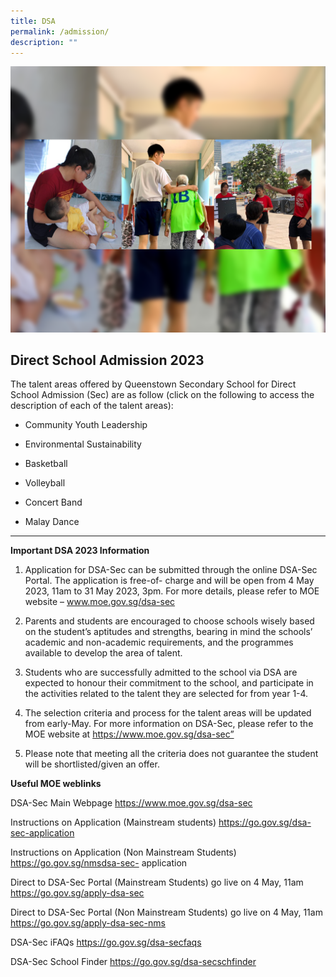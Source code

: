 ```yaml
---
title: DSA
permalink: /admission/
description: ""
---
```

![](/images/School%20Links/DSA_Pic3.png)



**Direct School Admission 2023**
--------------------------------

The talent areas offered by Queenstown Secondary School for Direct School Admission (Sec) are as follow (click on the following to access the description of each of the talent areas):

*   Community Youth Leadership 
    
*   Environmental Sustainability 
    
*   Basketball 

*   Volleyball 
    
*   Concert Band 
    
*   Malay Dance


----------------

**Important DSA 2023 Information**

1.	Application for DSA-Sec can be submitted through the online DSA-Sec Portal. The application is free-of- charge and will be open from 4 May 2023, 11am to 31 May 2023, 3pm. For more details, please refer to MOE website – www.moe.gov.sg/dsa-sec

2.	Parents and students are encouraged to choose schools wisely based on the student’s aptitudes and strengths, bearing in mind the schools’ academic and non-academic requirements, and the programmes available to develop the area of talent.

3.	Students who are successfully admitted to the school via DSA are expected to honour their commitment to the school, and participate in the activities related to the talent they are selected for from year 1-4.

4.	The selection criteria and process for the talent areas will be updated from early-May. For more information on DSA-Sec, please refer to the MOE website at https://www.moe.gov.sg/dsa-sec”

5.	Please note that meeting all the criteria does not guarantee the student will be shortlisted/given an offer.


**Useful MOE weblinks**

DSA-Sec Main Webpage	https://www.moe.gov.sg/dsa-sec

Instructions on Application (Mainstream students) https://go.gov.sg/dsa-sec-application

Instructions on Application (Non Mainstream Students)	https://go.gov.sg/nmsdsa-sec- application

Direct to DSA-Sec Portal (Mainstream Students)
go live on 4 May, 11am	https://go.gov.sg/apply-dsa-sec

Direct to DSA-Sec Portal (Non Mainstream Students) go live on 4 May, 11am	https://go.gov.sg/apply-dsa-sec-nms

DSA-Sec iFAQs	https://go.gov.sg/dsa-secfaqs

DSA-Sec School Finder	https://go.gov.sg/dsa-secschfinder